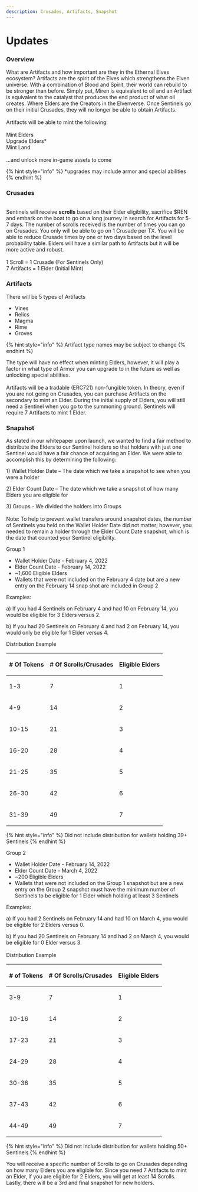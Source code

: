 ```yaml
---
description: Crusades, Artifacts, Snapshot
---
```


# Updates

### **Overview**

What are Artifacts and how important are they in the Ethernal Elves ecosystem? Artifacts are the spirit of the Elves which strengthens the Elven universe. With a combination of Blood and Spirit, their world can rebuild to be stronger than before. Simply put, Miren is equivalent to oil and an Artifact is equivalent to the catalyst that produces the end product of what oil creates. Where Elders are the Creators in the Elvenverse.  Once Sentinels go on their initial Crusades, they will no longer be able to obtain Artifacts. \
\
Artifacts will be able to mint the following:\
\
Mint Elders\
Upgrade Elders\*\
Mint Land\
\
...and unlock more in-game assets to come

{% hint style="info" %}
\*upgrades may include armor and special abilities
{% endhint %}

### **Crusades**

\
Sentinels will receive **scrolls** based on their Elder eligibility, sacrifice $REN and embark on the boat to go on a long journey in search for Artifacts for 5-7 days.   The number of scrolls received is the number of times you can go on Crusades. You only will be able to go on 1 Crusade per TX.  You will be able to reduce Crusade times by one or two days based on the level probability table.  Elders will have a similar path to Artifacts but it will be more active and robust. \
\
1 Scroll = 1 Crusade (For Sentinels Only)\
7 Artifacts = 1 Elder (Initial Mint)

### **Artifacts**

There will be 5 types of Artifacts

* Vines
* Relics
* Magma
* Rime
* Groves

{% hint style="info" %}
Artifact type names may be subject to change
{% endhint %}

The type will have no effect when minting Elders, however, it will play a factor in what type of Armor you can upgrade to in the future as well as unlocking special abilities.\
\
Artifacts will be a tradable (ERC721) non-fungible token. In theory, even if you are not going on Crusades, you can purchase Artifacts on the secondary to mint an Elder.  During the initial supply of Elders, you will still need a Sentinel when you go to the summoning ground.  Sentinels will require 7 Artifacts to mint 1 Elder.&#x20;

### **Snapshot**

As stated in our whitepaper upon launch, we wanted to find a fair method to distribute the Elders to our Sentinel holders so that holders with just one Sentinel would have a fair chance of acquiring an Elder. We were able to accomplish this by determining the following:

1\) Wallet Holder Date – The date which we take a snapshot to see when you were a holder

2\) Elder Count Date – The date which we take a snapshot of how many Elders you are eligible for

3\) Groups - We divided the holders into Groups\
\
Note: To help to prevent wallet transfers around snapshot dates, the number of Sentinels you held on the Wallet Holder Date did not matter; however, you needed to remain a holder through the Elder Count Date snapshot, which is the date that counted your Sentinel eligibility.

Group 1

* Wallet Holder Date - February 4, 2022
* Elder Count Date - February 14, 2022
* \~1,600 Eligible Elders
* Wallets that were not included on the February 4 date but are a new entry on the February 14 snap shot are included in Group 2

Examples:

a) If you had 4 Sentinels on February 4 and had 10 on February 14, you would be eligible for 3 Elders versus 2.

b) If you had 20 Sentinels on February 4 and had 2 on February 14, you would only be eligible for 1 Elder versus 4.

Distribution Example

| <p> </p><p># Of Tokens</p><p> </p> | <p> </p><p># Of Scrolls/Crusades</p><p> </p> | <p> </p><p>Eligible Elders</p><p> </p> |
| ---------------------------------- | -------------------------------------------- | -------------------------------------- |
| <p> </p><p>1-3</p><p> </p>         | <p> </p><p>7</p><p> </p>                     | <p> </p><p>1</p><p> </p>               |
| <p> </p><p>4-9</p><p> </p>         | <p> </p><p>14</p><p> </p>                    | <p> </p><p>2</p><p> </p>               |
| <p> </p><p>10-15</p><p> </p>       | <p> </p><p>21</p><p> </p>                    | <p> </p><p>3</p><p> </p>               |
| <p> </p><p>16-20</p><p> </p>       | <p> </p><p>28</p><p> </p>                    | <p> </p><p>4</p><p> </p>               |
| <p> </p><p>21-25</p><p> </p>       | <p> </p><p>35</p><p> </p>                    | <p> </p><p>5</p><p> </p>               |
| <p> </p><p>26-30</p><p> </p>       | <p> </p><p>42</p><p> </p>                    | <p> </p><p>6</p><p> </p>               |
| <p> </p><p>31-39</p><p> </p>       | <p> </p><p>49</p><p> </p>                    | <p> </p><p>7</p><p> </p>               |

{% hint style="info" %}
Did not include distribution for wallets holding 39+ Sentinels
{% endhint %}

Group 2

* &#x20;Wallet Holder Date - February 14, 2022
* Elder Count Date – March 4, 2022
* \~200 Eligible Elders
* Wallets that were not included on the Group 1 snapshot but are a new entry on the Group 2 snapshot must have the minimum number of Sentinels to be eligible for 1 Elder which holding at least 3 Sentinels

Examples:

a) If you had 2 Sentinels on February 14 and had 10 on March 4, you would be eligible for 2 Elders versus 0.

b) If you had 20 Sentinels on February 14 and had 2 on March 4, you would be eligible for 0 Elder versus 3.\
\
Distribution Example

| <p> </p><p># of Tokens</p><p> </p> | <p> </p><p># Of Scrolls/Crusades</p><p> </p> | <p> </p><p>Eligible Elders</p><p> </p> |
| ---------------------------------- | -------------------------------------------- | -------------------------------------- |
| <p> </p><p>3-9</p><p> </p>         | <p> </p><p>7</p><p> </p>                     | <p> </p><p>1</p><p> </p>               |
| <p> </p><p>10-16</p><p> </p>       | <p> </p><p>14</p><p> </p>                    | <p> </p><p>2</p><p> </p>               |
| <p> </p><p>17-23</p><p> </p>       | <p> </p><p>21</p><p> </p>                    | <p> </p><p>3</p><p> </p>               |
| <p> </p><p>24-29</p><p> </p>       | <p> </p><p>28</p><p> </p>                    | <p> </p><p>4</p><p> </p>               |
| <p> </p><p>30-36</p><p> </p>       | <p> </p><p>35</p><p> </p>                    | <p> </p><p>5</p><p> </p>               |
| <p> </p><p>37-43</p><p> </p>       | <p> </p><p>42</p><p> </p>                    | <p> </p><p>6</p><p> </p>               |
| <p> </p><p>44-49</p><p> </p>       | <p> </p><p>49</p><p> </p>                    | <p> </p><p>7</p><p> </p>               |

{% hint style="info" %}
Did not include distribution for wallets holding 50+ Sentinels
{% endhint %}

You will receive a specific number of Scrolls to go on Crusades depending on how many Elders you are eligible for. Since you need 7 Artifacts to mint an Elder, if you are eligible for 2 Elders, you will get at least 14 Scrolls. Lastly, there will be a 3rd and final snapshot for new holders.
